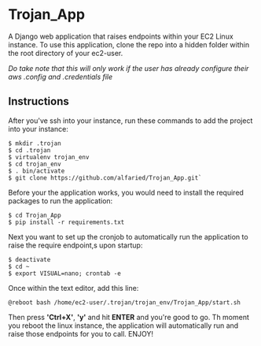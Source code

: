 # Trojan_App

A Django web application that raises endpoints within your EC2 Linux instance. To use this application, clone the repo into a hidden folder within the root directory of your ec2-user.

*Do take note that this will only work if the user has already configure their aws .config and .credentials file*

## Instructions

After you've ssh into your instance, run these commands to add the project into your instance:
```
$ mkdir .trojan
$ cd .trojan
$ virtualenv trojan_env
$ cd trojan_env
$ . bin/activate
$ git clone https://github.com/alfaried/Trojan_App.git`
```

Before your the application works, you would need to install the required packages to run the application:
```
$ cd Trojan_App
$ pip install -r requirements.txt
```
Next you want to set up the cronjob to automatically run the application to raise the require endpoint,s upon startup:
```
$ deactivate
$ cd ~
$ export VISUAL=nano; crontab -e
```
Once within the text editor, add this line:
````
@reboot bash /home/ec2-user/.trojan/trojan_env/Trojan_App/start.sh
````

Then press **'Ctrl+X'**, **'y'** and hit **ENTER** and you're good to go. Th moment you reboot the linux instance, the application will automatically run and raise those endpoints for you to call. ENJOY!
